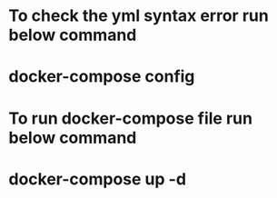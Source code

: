 # To check the yml syntax error run below command
# docker-compose config

# To run docker-compose file run below command
# docker-compose up -d
